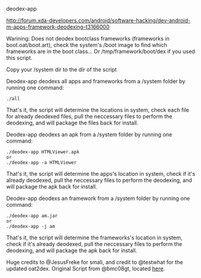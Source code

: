 deodex-app

http://forum.xda-developers.com/android/software-hacking/dev-android-m-apps-framework-deodexing-t3166000

Warining: Does not deodex bootclass frameworks (frameworks in boot.oat/boot.art), check the system's /boot image to find which frameworks are in the boot class... Or /tmp/framework/boot/dex if you used this script.


Copy your /system dir to the dir of the script

Deodex-app deodexs all apps and frameworks from a /system folder by running one command:

    ./all
That's it, the script will determine the locations in system, check each file for already deodexed files, pull the neccessary files to perform the deodexing, and will package the files back for install.

Deodex-app deodexs an apk from a /system folder by running one command:

    ./deodex-app HTMLViewer.apk 
    or
    ./deodex-app -a HTMLViewer
That's it, the script will determine the apps's location in system, check if it's already deodexed, pull the neccessary
files to perform the deodexing, and will package the apk back for install.

Deodex-app deodexs an framework from a /system folder by running one command:

    ./deodex-app am.jar 
    or
    ./deodex-app -j am
That's it, the script will determine the frameworks's location in system, check if it's already deodexed, pull the neccessary files to perform the deodexing, and will package the apk back for install.

Huge credits to @JesusFreke for smali, and credit to @testwhat for the updated oat2dex.
Original Script from @bmc08gt, located [here](https://github.com/bmc08gt/scripts/tree/master/deodex-lollipop).
